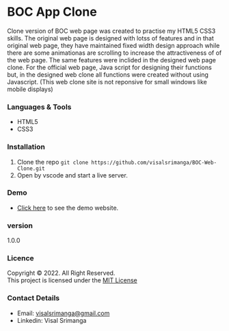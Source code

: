 # BOC App Clone

Clone version of BOC web page was  created  to practise my HTML5 CSS3 skills. The original web page is designed with lotss of features and in that original web page, they have maintained fixed width design approach while there are some animationas are scrolling to increase the attractiveness of of the web page. The same features were inclided in the designed web page clone. For the official web page, Java script for designing their functions but, in the designed web clone all functions were created without using Javascript. (This web clone site is not reponsive for small windows like mobile displays)

### Languages & Tools
* HTML5
* CSS3

### Installation

1. Clone the repo `git clone https://github.com/visalsrimanga/BOC-Web-Clone.git`
2. Open by vscode and start a live server.

### Demo

* [Click here](https://visalsrimanga.github.io/BOC-Web-Clone/) to see the demo website.

### version
1.0.0

### Licence
Copyright &copy; 2022. All Right Reserved.<br>
This project is licensed under the [MIT License](LICENSE.txt)

### Contact Details
* Email: visalsrimanga@gmail.com
* Linkedin: Visal Srimanga